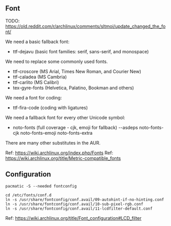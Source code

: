 ## Font

TODO: https://old.reddit.com/r/archlinux/comments/sltmoi/update_changed_the_font/

We need a basic fallback font:

* ttf-dejavu (basic font families: serif, sans-serif, and monospace)

We need to replace some commonly used fonts.

* ttf-croscore (MS Arial, Times New Roman, and Courier New)
* ttf-caladea (MS Cambria)
* ttf-carlito (MS Calibri)
* tex-gyre-fonts (Helvetica, Palatino, Bookman and others)

We need a font for coding:

* ttf-fira-code (coding with ligatures)

We need a fallback font for every other Unicode symbol:

* noto-fonts (full coverage - cjk, emoji for fallback)
    --asdeps noto-fonts-cjk noto-fonts-emoji noto-fonts-extra

There are many other substitutes in the AUR.

Ref: <https://wiki.archlinux.org/index.php/Fonts>
Ref: <https://wiki.archlinux.org/title/Metric-compatible_fonts>

## Configuration

`pacmatic -S --needed fontconfig`

```
cd /etc/fonts/conf.d
ln -s /usr/share/fontconfig/conf.avail/09-autohint-if-no-hinting.conf
ln -s /usr/share/fontconfig/conf.avail/10-sub-pixel-rgb.conf
ln -s /usr/share/fontconfig/conf.avail/11-lcdfilter-default.conf
```

Ref: <https://wiki.archlinux.org/title/Font_configuration#LCD_filter>
